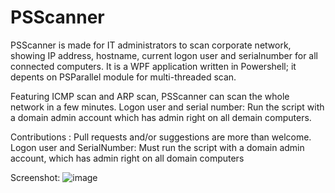 # PSScanner

PSScanner is made for IT administrators to scan corporate network, showing IP address, hostname, current logon user and serialnumber for all connected computers.
It is a WPF application written in Powershell; it depents on PSParallel module for multi-threaded scan.

Featuring ICMP scan and ARP scan, PSScanner can scan the whole network in a few minutes.
Logon user and serial number: Run the script with a domain admin account which has admin right on all demain computers.

Contributions : Pull requests and/or suggestions are more than welcome.
Logon user and SerialNumber: Must run the script with a domain admin account, which has admin right on all domain computers

Screenshot:
![image](https://user-images.githubusercontent.com/57880343/114135249-d41f6400-98bd-11eb-90d7-89b1da6fb461.png)
